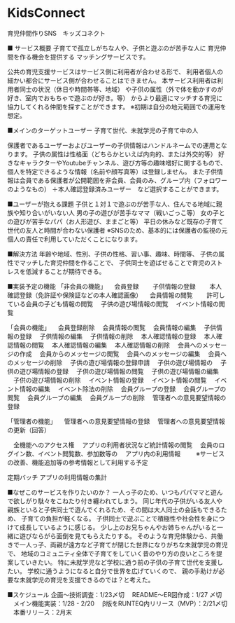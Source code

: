# KidsConnect
育児仲間作りSNS　キッズコネクト

■ サービス概要
子育てで孤立しがちな人や、子供と遊ぶのが苦手な人に
育児仲間を作る機会を提供する
マッチングサービスです。

公共の育児支援サービスはサービス側に利用者が合わせる形で、
利用者個人の細かい都合にサービス側が合わせることはできません。
本サービス利用者は利用者同士の状況（休日や時間帯等、地域）
や子供の属性（外で体を動かすのが好き、室内でおもちゃで遊ぶのが好き。等）
からより最適にマッチする育児に協力してくれる仲間を探すことができます。
※初期は自分の地元範囲での運用を想定。

■メインのターゲットユーザー
子育て世代、未就学児の子育て中の人

保護者であるユーザーおよびユーザーの子供情報はハンドルネームでの運用となります。
子供の属性は性格面（どちらかといえば内向的、または外交的等）
好きなキャラクターやYoutubeチャンネル、遊び方等の趣味嗜好に関するもので、
個人を特定できるような情報（名前や顔写真等）は登録しません。
また子供情報は会員である保護者が公開範囲を非会員、会員のみ、グループ内（フォロワーのようなもの）
＋本人確認登録済みユーザー　など選択することができます。

■ユーザーが抱える課題
子供と１対１で遊ぶのが苦手な人、住んでる地域に親族や知り合いがいない人
男の子の遊びが苦手なママ（戦いごっこ等）
女の子との遊びが苦手なパパ（お人形遊び、ままごと等）
平日の休みなど既存の子育て世代の友人と時間が合わない保護者
※SNSのため、基本的には保護者の監視の元個人の責任で利用していただくことになります。

■解決方法
年齢や地域、性別、子供の性格、習い事、趣味、時間等、
子供の属性でマッチした育児仲間を作ることで、
子供同士を遊ばせることで育児のストレスを低減することが期待できる。

■実装予定の機能
「非会員の機能」
　会員登録
　　子供情報の登録
　　本人確認登録（免許証や保険証などの本人確認画像）
　会員情報の閲覧
　　許可している会員の子ども情報の閲覧
　子供の遊び場情報の閲覧
　イベント情報の閲覧

「会員の機能」
　会員登録削除
　会員情報の閲覧
　会員情報の編集
　子供情報の登録
　子供情報の編集
　子供情報の削除
　本人確認情報の登録
　本人確認情報の閲覧
　本人確認情報の編集
　本人確認情報の削除
　会員へのメッセージの作成
　会員からのメッセージの閲覧
　会員へのメッセージの編集
　会員へのメッセージの削除
　子供の遊び場情報の登録申請
　子供の遊び場情報の
　子供の遊び場情報の登録
　子供の遊び場情報の閲覧
　子供の遊び場情報の編集
　子供の遊び場情報の削除
　イベント情報の登録
　イベント情報の閲覧
　イベント情報の編集
　イベント除法の削除
　会員グループの登録
　会員グループの閲覧
　会員グループの編集
　会員グループの削除
　管理者への意見要望情報の登録

「管理者の機能」
　管理者への意見要望情報の登録
　管理者への意見要望情報の更新（回答）

　全機能へのアクセス権
　アプリの利用者状況など統計情報の閲覧
　会員のログイン数、イベント閲覧数、参加数等の
　アプリ内の利用情報
　
　※サービスの改善、機能追加等の参考情報として利用する予定
　

定期バッチ
アプリの利用情報の集計

■なぜこのサービスを作りたいのか？
一人っ子のため、いつもパパママと遊んで欲しがり駄々をこねたり付き纏われてしまう。
同じ年代の子供がいる友人や親族といると子供同士で遊んでくれるため、その間は大人同士の会話もできるため、
子育ての負担が軽くなる。
子供同士で遊ぶことで積極性や社会性を身につけて成長しているように感じる。
少し上のお兄ちゃんやお姉ちゃんがいると一緒に遊びならがら面倒を見てもらえたりする。
そのような育児体験から、共働きで一人っ子、両親が遠方など子育てが閉じた世界になりがちな未就学児の育児で、
地域のコミュニティ全体で子育てをしていく昔のやり方の良いところを提案していきたい。
特に未就学児など学校に通う前の子供の子育て世代を支援したい。
学校に通うようになると自分で世界を広げていくので、
親の手助けが必要な未就学児の育児を支援できるのでは？と考えた。

■スケジュール
企画〜技術調査：1/23〆切
　README〜ER図作成：1/27 〆切
　メイン機能実装：1/28 - 2/20
　β版をRUNTEQ内リリース（MVP）：2/21〆切
　本番リリース：2月末
